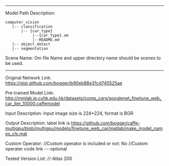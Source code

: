 *******************************************************************************
Model Path Description:
```
computer_vision
   |-- classification
       |-- {car_type}
            |--{car_type}.om
            |--README.md
   |-- object_detect
   |-- segmentation
```
Scene Name: Om file Name and upper directory name should be scenes to be used.
*******************************************************************************

Original Network Link:
https://gist.github.com/bogger/b90eb88e31cd745525ae

Pre-trained Model Link:
http://mmlab.ie.cuhk.edu.hk/datasets/comp_cars/googlenet_finetune_web_car_iter_10000.caffemodel

Input Description:
Input image size is 224*224, format is BGR

Output Description:
label link is https://github.com/bogger/caffe-multigpu/blob/multigpu/models/finetune_web_car/matlab/make_model_names_cls.mat

Custom Operator:
//Custom operator is included or not: No
//Custom operater code link ---optional

Tested Version List:
//-Atlas 200

